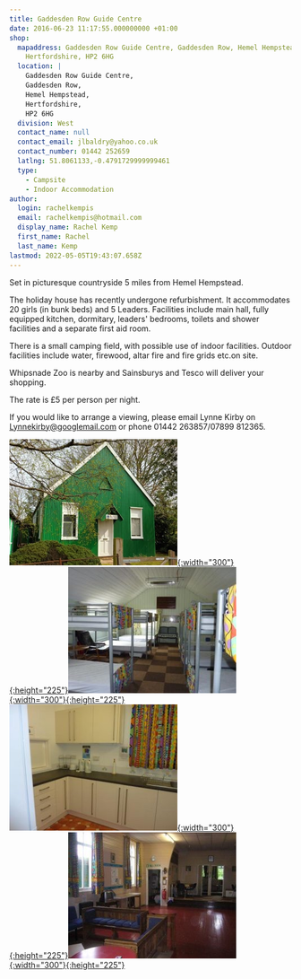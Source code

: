 ```yaml
---
title: Gaddesden Row Guide Centre
date: 2016-06-23 11:17:55.000000000 +01:00
shop:
  mapaddress: Gaddesden Row Guide Centre, Gaddesden Row, Hemel Hempstead,
    Hertfordshire, HP2 6HG
  location: |
    Gaddesden Row Guide Centre,  
    Gaddesden Row,  
    Hemel Hempstead,  
    Hertfordshire,  
    HP2 6HG
  division: West
  contact_name: null
  contact_email: jlbaldry@yahoo.co.uk
  contact_number: 01442 252659
  latlng: 51.8061133,-0.4791729999999461
  type:
    - Campsite
    - Indoor Accommodation
author:
  login: rachelkempis
  email: rachelkempis@hotmail.com
  display_name: Rachel Kemp
  first_name: Rachel
  last_name: Kemp
lastmod: 2022-05-05T19:43:07.658Z
---
```

Set in picturesque countryside 5 miles from Hemel Hempstead.

The holiday house has recently undergone refurbishment. It accommodates 20 girls (in bunk beds) and 5 Leaders. Facilities include main hall, fully equipped kitchen, dormitary, leaders' bedrooms, toilets and shower facilities and a separate first aid room.

There is a small camping field, with possible use of indoor facilities. Outdoor facilities include water, firewood, altar fire and fire grids etc.on site.

Whipsnade Zoo is nearby and Sainsburys and Tesco will deliver your shopping.

The rate is £5 per person per night.

If you would like to arrange a viewing, please email Lynne Kirby on <Lynnekirby@googlemail.com> or phone 01442 263857/07899 812365.

[![Gaddesden Row Guide Centre from the front](/assets/images/2022/05/gaddesden-row-guide-centre-front.webp){:width="300"}{:height="225"}](/assets/images/2022/05/gaddesden-row-guide-centre-front.jpg)[![Bunks inside the Guide Centre](/assets/images/2016/06/GR4-300x225.jpg){:width="300"}{:height="225"}](/assets/images/2016/06/GR4.jpg) [![Kitchen area](/assets/images/2016/06/GR3-300x225.jpg){:width="300"}{:height="225"}](/assets/images/2016/06/GR3.jpg)[![Hall area](/assets/images/2016/06/GR5-300x225.jpg){:width="300"}{:height="225"}](/assets/images/2016/06/GR5.jpg)
